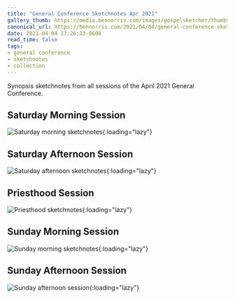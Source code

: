 ```yaml
---
title: "General Conference Sketchnotes Apr 2021"
gallery_thumb: https://media.bennorris.com/images/gospelsketcher/thumbs/apr-21-1-sat-am.jpg
canonical_url: https://bennorris.com/2021/04/04/general-conference-sketchnotes-apr-2021
date: 2021-04-04 17:26:33-0600
read_time: false
tags:
- general conference
- sketchnotes
- collection
---
```


Synopsis sketchnotes from all sessions of the April 2021 General Conference.

## Saturday Morning Session

![Saturday morning sketchnotes](https://media.bennorris.com/images/gospelsketcher/general-conference/apr-2021/apr-21-1-sat-am.jpg){:loading="lazy"}

## Saturday Afternoon Session

![Saturday afternoon sketchnotes](https://media.bennorris.com/images/gospelsketcher/general-conference/apr-2021/apr-21-2-sat-pm.jpg){:loading="lazy"}

## Priesthood Session

![Priesthood sketchnotes](https://media.bennorris.com/images/gospelsketcher/general-conference/apr-2021/apr-21-3-priesthood.jpg){:loading="lazy"}

## Sunday Morning Session

![Sunday morning sketchnotes](https://media.bennorris.com/images/gospelsketcher/general-conference/apr-2021/apr-21-4-sun-am.jpg){:loading="lazy"}

## Sunday Afternoon Session

![Sunday afternoon session](https://media.bennorris.com/images/gospelsketcher/general-conference/apr-2021/apr-21-5-sun-pm.jpg){:loading="lazy"}
